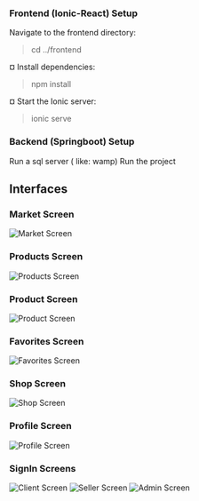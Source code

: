 ### Frontend (Ionic-React) Setup
Navigate to the frontend directory:

   >cd ../frontend

¤ Install dependencies:

  >npm install

¤ Start the Ionic server:
  
  >ionic serve

### Backend (Springboot) Setup
Run a sql server ( like: wamp)
Run the project

## Interfaces

### Market Screen
![Market Screen](Interfaces/market.png)
### Products Screen
![Products Screen](Interfaces/products.png)
### Product Screen
![Product Screen](Interfaces/product.png)
### Favorites Screen
![Favorites Screen](Interfaces/favourites.png)
### Shop Screen
![Shop Screen](Interfaces/shop.png)
### Profile Screen
![Profile Screen](Interfaces/profile.png)
### SignIn Screens
![Client Screen](Interfaces/signin%20client.png)
![Seller Screen](Interfaces/signin%20seller.png)
![Admin Screen](Interfaces/singin%20admin.png)
